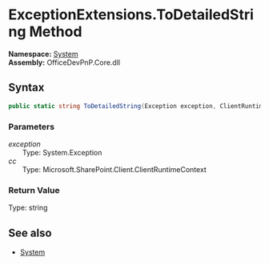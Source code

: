 # ExceptionExtensions.ToDetailedString Method  
  

**Namespace:** [System](System.md)  
**Assembly:** OfficeDevPnP.Core.dll  
## Syntax
```C#
public static string ToDetailedString(Exception exception, ClientRuntimeContext cc)
```
### Parameters
*exception*  
&emsp;&emsp;Type: System.Exception  
*cc*  
&emsp;&emsp;Type: Microsoft.SharePoint.Client.ClientRuntimeContext  
### Return Value
Type: string  

## See also
- [System](System.md)
